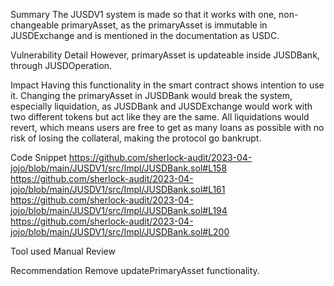 Summary
The JUSDV1 system is made so that it works with one, non-changeable primaryAsset, as the primaryAsset is immutable in JUSDExchange and is mentioned in the documentation as USDC.

Vulnerability Detail
However, primaryAsset is updateable inside JUSDBank, through JUSDOperation.

Impact
Having this functionality in the smart contract shows intention to use it. Changing the primaryAsset in JUSDBank would break the system, especially liquidation, as JUSDBank and JUSDExchange would work with two different tokens but act like they are the same. All liquidations would revert, which means users are free to get as many loans as possible with no risk of losing the collateral, making the protocol go bankrupt.

Code Snippet
https://github.com/sherlock-audit/2023-04-jojo/blob/main/JUSDV1/src/Impl/JUSDBank.sol#L158
https://github.com/sherlock-audit/2023-04-jojo/blob/main/JUSDV1/src/Impl/JUSDBank.sol#L161
https://github.com/sherlock-audit/2023-04-jojo/blob/main/JUSDV1/src/Impl/JUSDBank.sol#L194
https://github.com/sherlock-audit/2023-04-jojo/blob/main/JUSDV1/src/Impl/JUSDBank.sol#L200

Tool used
Manual Review

Recommendation
Remove updatePrimaryAsset functionality.